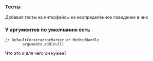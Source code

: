 ### Тесты
Добавил тесты на интерфейсы на неопределённое поведение в них


### У аргументов по умолчанию есть

```
// DefaultConstructorMarker or MethodHandle
        arguments.add(null)
```
        
Что это и для чего он нужен?
